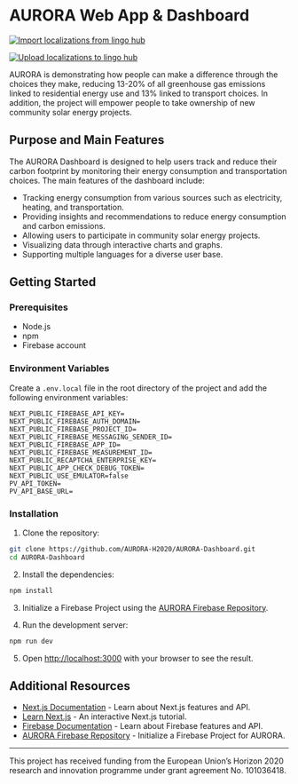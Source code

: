 # AURORA Web App & Dashboard

[![Import localizations from lingo hub](https://github.com/AURORA-H2020/AURORA-Dashboard/actions/workflows/import_localizations_from_lingo_hub.yml/badge.svg)](https://github.com/AURORA-H2020/AURORA-Dashboard/actions/workflows/import_localizations_from_lingo_hub.yml)

[![Upload localizations to lingo hub](https://github.com/AURORA-H2020/AURORA-Dashboard/actions/workflows/upload_localizations_to_lingo_hub.yml/badge.svg)](https://github.com/AURORA-H2020/AURORA-Dashboard/actions/workflows/upload_localizations_to_lingo_hub.yml)

AURORA is demonstrating how people can make a difference through the choices they make, reducing 13-20% of all greenhouse gas emissions linked to residential energy use and 13% linked to transport choices. In addition, the project will empower people to take ownership of new community solar energy projects.

## Purpose and Main Features

The AURORA Dashboard is designed to help users track and reduce their carbon footprint by monitoring their energy consumption and transportation choices. The main features of the dashboard include:

- Tracking energy consumption from various sources such as electricity, heating, and transportation.
- Providing insights and recommendations to reduce energy consumption and carbon emissions.
- Allowing users to participate in community solar energy projects.
- Visualizing data through interactive charts and graphs.
- Supporting multiple languages for a diverse user base.

## Getting Started

### Prerequisites

- Node.js
- npm
- Firebase account

### Environment Variables

Create a `.env.local` file in the root directory of the project and add the following environment variables:

```plaintext
NEXT_PUBLIC_FIREBASE_API_KEY=
NEXT_PUBLIC_FIREBASE_AUTH_DOMAIN=
NEXT_PUBLIC_FIREBASE_PROJECT_ID=
NEXT_PUBLIC_FIREBASE_MESSAGING_SENDER_ID=
NEXT_PUBLIC_FIREBASE_APP_ID=
NEXT_PUBLIC_FIREBASE_MEASUREMENT_ID=
NEXT_PUBLIC_RECAPTCHA_ENTERPRISE_KEY=
NEXT_PUBLIC_APP_CHECK_DEBUG_TOKEN=
NEXT_PUBLIC_USE_EMULATOR=false
PV_API_TOKEN=
PV_API_BASE_URL=
```

### Installation

1. Clone the repository:

```bash
git clone https://github.com/AURORA-H2020/AURORA-Dashboard.git
cd AURORA-Dashboard
```

2. Install the dependencies:

```bash
npm install
```

3. Initialize a Firebase Project using the [AURORA Firebase Repository](https://github.com/AURORA-H2020/AURORA-Firebase).

4. Run the development server:

```bash
npm run dev
```

5. Open [http://localhost:3000](http://localhost:3000) with your browser to see the result.

## Additional Resources

- [Next.js Documentation](https://nextjs.org/docs) - Learn about Next.js features and API.
- [Learn Next.js](https://nextjs.org/learn) - An interactive Next.js tutorial.
- [Firebase Documentation](https://firebase.google.com/docs) - Learn about Firebase features and API.
- [AURORA Firebase Repository](https://github.com/AURORA-H2020/AURORA-Firebase) - Initialize a Firebase Project for AURORA.

---

This project has received funding from the European Union’s Horizon 2020 research and innovation programme under grant agreement No. 101036418.
